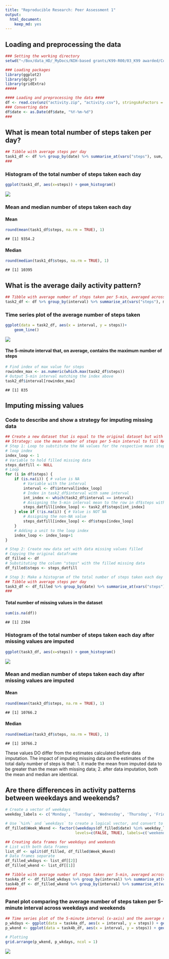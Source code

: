 ```yaml
---
title: "Reproducible Research: Peer Assessment 1"
output: 
  html_document:
    keep_md: yes
---
```



## Loading and preprocessing the data

```r
### Setting the working directory
setwd("~/Box/data_HD/_MyDocs/NIH-based grants/K99-R00/03_K99 awarded/Course work/01_Coursera/Course1_Data Science Specialization_John Hopkins U/Course5_Reproducible Research/coursework/week2/CourseProject1/git_files/RepData_PeerAssessment1")

### Loading packages
library(ggplot2)
library(dplyr)
library(gridExtra)
#####

#### Loading and preprocessing the data ####
df <- read.csv(unz("activity.zip", "activity.csv"), stringsAsFactors = FALSE)
### Converting date
df$date <- as.Date(df$date, "%Y-%m-%d")
###
```


## What is mean total number of steps taken per day?

```r
## Tibble with average steps per day
task1_df <- df %>% group_by(date) %>% summarise_at(vars("steps"), sum, na.rm=TRUE)
###
```
### Histogram of the total number of steps taken each day

```r
ggplot(task1_df, aes(x=steps)) + geom_histogram()
```

![](PA1_template_files/figure-html/task1_histogram-1.png)<!-- -->

### Mean and median number of steps taken each day
#### Mean 

```r
round(mean(task1_df$steps, na.rm = TRUE), 1)
```

```
## [1] 9354.2
```


#### Median

```r
round(median(task1_df$steps, na.rm = TRUE), 1)
```

```
## [1] 10395
```


## What is the average daily activity pattern?

```r
## Tibble with average number of steps taken per 5-min, averaged across all days
task2_df <- df %>% group_by(interval) %>% summarise_at(vars("steps"), mean, na.rm=TRUE)
```

### Time series plot of the average number of steps taken

```r
ggplot(data = task2_df, aes(x = interval, y = steps))+
    geom_line()
```

![](PA1_template_files/figure-html/task2_TimeSeries-1.png)<!-- -->

#### The 5-minute interval that, on average, contains the maximum number of steps

```r
# Find index of max value for steps
rowindex_max <- as.numeric(which.max(task2_df$steps))
# Output 5-min interval matching the index above
task2_df$interval[rowindex_max]
```

```
## [1] 835
```


## Imputing missing values
### Code to describe and show a strategy for imputing missing data

```r
## Create a new dataset that is equal to the original dataset but with the missing data filled in
## Strategy: use the mean number of steps per 5-min interval to fill NA values in the respective 5-min interval
# Step 1: Loop to substitute the NA values for the respective mean steps within the 5-min interval
# loop index
index_loop <- 1
# Variable to hold filled missing data
steps_datfill <- NULL
# Loop
for (i in df$steps) {
    if (is.na(i)) { # value is NA
        # Variable with the interval
        interval <- df$interval[index_loop]
        # Index in task2_df$interval with same interval
        int_index <- which(task2_df$interval == interval)
        # Assigning the 5-min interval mean to the row in df$steps with NA value
        steps_datfill[index_loop] <- task2_df$steps[int_index]
    } else if (!is.na(i)) { # Value is NOT NA
        # Assigning the non-NA value
        steps_datfill[index_loop] <- df$steps[index_loop]
    }
    # Adding a unit to the loop index
    index_loop <- index_loop+1
}

# Step 2: Create new data set with data missing values filled
# Copying the original dataframe
df_filled <- df
# Substituting the column "steps" with the filled missing data
df_filled$steps <- steps_datfill

# Step 3: Make a histogram of the total number of steps taken each day and Calculate and report the mean and median total number of steps taken per day
## Tibble with average steps per day
task3_df <- df_filled %>% group_by(date) %>% summarise_at(vars("steps"), sum)
###
```


#### Total number of missing values in the dataset

```r
sum(is.na(df))
```

```
## [1] 2304
```


### Histogram of the total number of steps taken each day after missing values are imputed

```r
ggplot(task3_df, aes(x=steps)) + geom_histogram()
```

![](PA1_template_files/figure-html/task3_histogram-1.png)<!-- -->


### Mean and median number of steps taken each day after missing values are imputed
#### Mean 

```r
round(mean(task3_df$steps, na.rm = TRUE), 1)
```

```
## [1] 10766.2
```


#### Median

```r
round(median(task3_df$steps, na.rm = TRUE), 1)
```

```
## [1] 10766.2
```


These values DO differ from the estimates calculated before data imputation. The impact of imputing missing data on the estimates of the total daily number of steps is that: 1. it made the mean from imputed data to be greater than the mean with missing data; 2. after data imputation, both the mean and median are identical.


## Are there differences in activity patterns between weekdays and weekends?

```r
# Create a vector of weekdays
weekday_labels <- c('Monday', 'Tuesday', 'Wednesday', 'Thursday', 'Friday')

# Use `%in%` and `weekdays` to create a logical vector, and convert to `factor` and specify the `levels/labels`
df_filled$Week_Wkend <- factor((weekdays(df_filled$date) %in% weekday_labels), 
                               levels=c(FALSE, TRUE), labels=c('weekend', 'weekday'))

## Creating data frames for weekdays and weekends
# List with both data frames
list_df <- split(df_filled, df_filled$Week_Wkend)
# Data frames separate
df_filled_wkdays <- list_df[[2]]
df_filled_wkend <- list_df[[1]]

## Tibble with average number of steps taken per 5-min, averaged across weekdays
task4a_df <- df_filled_wkdays %>% group_by(interval) %>% summarise_at(vars("steps"), mean, na.rm = TRUE)
task4b_df <- df_filled_wkend %>% group_by(interval) %>% summarise_at(vars("steps"), mean, na.rm = TRUE)
#####
```


### Panel plot comparing the average number of steps taken per 5-minute interval across weekdays and weekends

```r
## Time series plot of the 5-minute interval (x-axis) and the average number of steps taken, averaged across all weekday days or weekend days (y-axis)
p_wkdays <- ggplot(data = task4a_df, aes(x = interval, y = steps)) + geom_line() + ggtitle("Weekdays") + ylim(0,250)
p_wkend <- ggplot(data = task4b_df, aes(x = interval, y = steps)) + geom_line()  + ggtitle("Weekend") + ylim(0,250)
 
# Plotting
grid.arrange(p_wkend, p_wkdays, ncol = 1)
```

![](PA1_template_files/figure-html/task4_panelplot-1.png)<!-- -->

